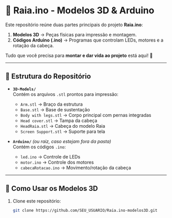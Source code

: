 # 🧩 Raia.ino - Modelos 3D & Arduino

Este repositório reúne duas partes principais do projeto **Raia.ino**:  

1. **Modelos 3D** → Peças físicas para impressão e montagem.  
2. **Códigos Arduino (.ino)** → Programas que controlam LEDs, motores e a rotação da cabeça.  

Tudo que você precisa para **montar e dar vida ao projeto** está aqui! 🎉  

---

## 📂 Estrutura do Repositório

- **`3D-Models/`**  
  Contém os arquivos `.stl` prontos para impressão:
  - `Arm.stl` → Braço da estrutura  
  - `Base.stl` → Base de sustentação  
  - `Body with legs.stl` → Corpo principal com pernas integradas  
  - `Head cover.stl` → Tampa da cabeça  
  - `HeadRaia.stl` → Cabeça do modelo Raia  
  - `Screen Support.stl` → Suporte para tela  

- **`Arduino/`** *(ou raiz, caso estejam fora da pasta)*  
  Contém os códigos `.ino`:  
  - `led.ino` → Controle de LEDs  
  - `motor.ino` → Controle dos motores  
  - `cabecaRotacao.ino` → Movimento/rotação da cabeça  

---

## 🚀 Como Usar os Modelos 3D

1. Clone este repositório:
   ```bash
   git clone https://github.com/SEU_USUARIO/Raia.ino-modelos3D.git
